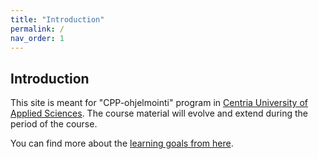 ```yaml
---
title: "Introduction"
permalink: /
nav_order: 1
---
```


## Introduction

This site is meant for "CPP-ohjelmointi" program in [Centria University of Applied Sciences](https://web.centria.fi/en). The course material will evolve and extend during the period of the course.

You can find more about the [learning goals from here](part0).